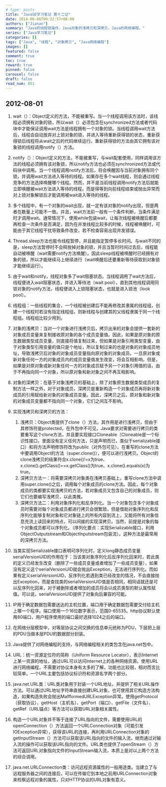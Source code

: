 ```yaml
---
# type: posts 
title: "JavaSE学习笔记 第十二记"
date: 2014-06-06T09:22:57+08:00
authors: ["Jianan"]
summary: "Java的线程锁操作，Java对象的浅拷贝和深拷贝，Java的网络编程。"
series: ["Java学习笔记"]
categories: []
tags: ["Java", "线程", "对象拷贝", "Java网络编程"]
images: []
featured: false
comment: true
toc: true
reward: true
pinned: false
carousel: false
draft: false
read_num: 851
---
```


## 2012-08-01

1. wait（）：Object定义的方法，不能被重写。当一个线程调用该方法时，该线程必须拥有对象的锁，所以wait（）必须包含在synchronized方法或者代码块中才能保证调用wait方法是线程拥有一个对象的锁。当线程调用wait方法后，线程会自动放弃对上锁对象的锁，并进入等待重新获得锁的状态，重新获得锁后线程将从wait之后的代码继续运行。重新获得锁的方法由其它拥有该对象锁的线程调用notify（）方法。

2. notify（）：Object定义的方法，不能被重写，与wait配套使用，同样调用该方法的线程必须拥有该对象锁，所以notify方法也必须在synchronized方法或代码块中调用。当一个线程调用notify方法后，将会唤醒因与当前对象拥有同个锁，并调用wait方法进入等待的线程。如果存在多个wait线程，则会通过线程竞争的方法选择唤醒哪个线程。然而，并不是当前线程调用notify方法后就能立即唤醒被wait方法进入等待的线程，而是得等到向前线程结束或抛出异常而对上锁对象解锁后才能调用被wait进入等待的线程。

3. 多个线程中，有一个对象的wait出现，就一定有该对象的notify出现，但是两者在数量上可能不一致。并且，wait方法前一般有一个条件判断，当条件满足时才调用wait。通常情况下，使用while包装wait，让每次线程被唤醒后都要再检查一次条件是否满足，因为在并发线程比较多的时候，线程被唤醒时，可能由于其它线程干扰导致条件改变，若不检查容易出现并发错误。

4. Thread.sleep方法也能令线程暂停，并且能指定暂停多长时间。与wait不同的是，sleep方法暂停时不会释放掉对象的锁，并且当暂时时间过去后，线程能自动被唤醒（wait需要notify方法唤醒）。因此sleep线程被唤醒时已经拥有对象的锁，所以才能继续马上继续进行（wait唤醒后还要重新等待获取到对象锁才能继续运行）。

5. 由于wait和notify，线程对象多了wait阻塞状态。当线程调用了wait方法后，线程便进入wait阻塞状态，并进入等待池（wait pool），直到其他线程调用同锁对象的notify方法，线程便进入上锁阻塞状态，也就是进入锁池（look pool）。

6. 线程组：一些线程的集合，一个线程被创建后不能再修改其隶属的线程组，创建一个线程时若没有指定线程组，则新线程与创建其的父线程隶属于同一个线程组。线程组比较少用到。

7. 对象的浅拷贝：当对一个对象进行浅拷贝后，拷贝出来的对象会提供一套新的对象成员变量来复制接收原对象的各个成员变量值。因此，如果是原对象的原生数据类型成员变量，则直接将值复制过来，但如果是对象引用类型变量，由于对象类型引用变量的值只是个地址，所以复制过来的也是对象的对象成员地址，导致浅拷贝后对象的对象成员变量指向原对象的对象成员。一旦原对象或新对象任何一方的对象成员内的成员变量值发生改变，将会互相影响。但是，如果是对原对象或新对象任何一方的对象成员赋予另一个对象引用值的话，由于不再指向同一个对象，所以原对象和新对象之间不再互相影响。

8. 对象的深拷贝：在基于对象浅拷贝的基础上，除了对象原生数据类型成员的复制方法一样之外，对于对象成员，深拷贝是重新构造一个对象成员再将新对象成员的引用赋给新对象的对象成员变量。因此，深拷贝之后，原对象和新对象的对象成员变量都不指向同一个对象，它们之间互不影响。

9. 实现浅拷贝和深拷贝的方法：
    1. 浅拷贝：Object类提供了clone（）方法，其作用是进行浅拷贝，但由于其修饰符是protected，在外包中不可见，Java要求对需要进行拷贝的类要重写这个clone方法，并且要实现接口Cloneable（Cloneable是一个标识性接口，里面没有定义任何方法，只是声明而已，类似于serializable接口）和将方法声明修饰符改为public（对外包可见）。在重写的clone方法中要调用Object的方法（super.clone()），便可以进行浅拷贝。Object的clone浅拷贝的结果符合x.clone()!=x为true、x.clone().getClass()==x.getClass()为true、x.clone().equals(x)为true。
    2. 深拷贝方法一：将需要深拷贝对象类在浅拷贝基础上，重写clone方法中调用super.clone()之后，调用每个对象成员的clone方法。因此，每个对象成员的类都要实现浅拷贝的方法，若对象成员又包含自己的对象成员，则它们也要编写浅拷贝，以此类推。
    3. 深拷贝方法二：利用对象序列化和反序列化。当一个对象包含多个对象成员时需要对每个对象成员都进行拷贝会很繁琐，但是借助对象序列化和反序列化能够复制对象和它对象链上的所有内容到流上，又能将所有对象信息充流上读回来的特点，可以间接的实现深拷贝。当然，前提是对象的每个对象成员都可以序列化。（序列化要点：实现Serializable接口，利用ObjectOutputstream和ObjectInputstream包装流）。这种方法是最常用的深拷贝方法。

10. 当类实现Serializable接口表明可序列化时，定义long静态成员变量serialVersionUID的作用在于：当该类对象序列化后反序列化回来时，若此类的定义已经发生改变（删除了一些成员变量或者增加了一些成员变量），如果没有定义这个serialVersionUID就会抛出Exception，无法进行序列化。而如果有定义serialVersionUID，反序列化若遇到类已经改变的情况，不会直接抛出Exception，而是查找类的serialVersionUID值是否相同，相同话就还是可以反序列化回来，对于被删除或者增加的成员将会以成员类型的默认属性赋值。可以说，serialVersionUID提供了对象向后兼容的可能。

11. IP用于确定数据包需要送达的主机位置，端口用于确定数据包需要交付给主机上哪一个程序。端口使用一个16位数字表示，范围0-65535。http协议默认使用80端口，用户程序使用的端口最好选择1024之后的端口。

12. 在网络分层模型中，对等层协议之间交换的信息单元统称为PDU，下层把上层的PDU当做本层PDU的数据部分封装。

13. Java提供了对网络编程的支持，与网络编程相关的类包含在java.net包中。

14. URL：统一资源定位符的简称（Uniform Resource Locator），表示Internet上某一资源的地址，通过URL可以访问Internet上的各种网络资源。使用URL进行网络编程，不需要对协议本身有太多的了解，功能也比较弱，相对而言比较简单。一个URL主要包括协议标识符和资源名字两个部分。

15. java.net.URL类：URL类对象用于封装一个URL地址，并提供了相关URL操作方法。可以通过URL地址字符串直接创建URL对象，也可使用其它构造方法构造，如果构造失败会抛出MalfformedURLException异常。使用getProtocol（获取协议）、getHost（主机名）、getPort（端口）、getFile（文件名）、getRef（URL锚点）等方法可以获取URL对象相关属性。

16. 构造一个URL对象并不等于连接了URL指向的文件，需要使用URL的openConnection（）方法返回一个URLConnection对象（可能引发IOException异常），获得该URL的连接，再利用URLConnection对象的getInputStream（）方法可以获取该URL指向的文件的输入流，继而通过对输入流的操作可以获取该URL指向的文件。URL类也提供了openStream（）方法可返回URL对象指向文件的InputStream输入流，本质上是对以上两个方法的综合调用。

17. java.net.URLConnection类：访问远程资源属性的一般用途类。当建立了与远程服务器之间的连接后，可以在传输它到本地之前用URLConnection对象来检察远程对象的属性，只对HTTP协议的URL对象有意义。
